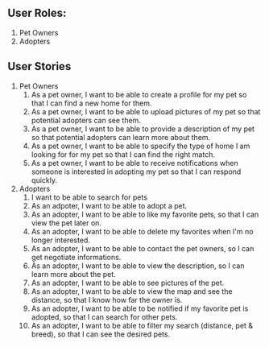 ## User Roles:

1. Pet Owners
2. Adopters

## User Stories

1. Pet Owners
    1. As a pet owner, I want to be able to create a profile for my pet so that I can find a new home for them.
    2. As a pet owner, I want to be able to upload pictures of my pet so that potential adopters can see them.
    3. As a pet owner, I want to be able to provide a description of my pet so that potential adopters can learn more about them.
    4. As a pet owner, I want to be able to specify the type of home I am looking for for my pet so that I can find the right match.
    5. As a pet owner, I want to be able to receive notifications when someone is interested in adopting my pet so that I can respond quickly.
2. Adopters
    1. I want to be able to search for pets
    2. As an adpoter, I want to be able to adopt a pet.
    3. As an adopter, I want to be able to like my favorite pets, so that I can view the pet later on.
    4. As an adopter, I want to be able to delete my favorites when I'm no longer interested.
    5. As an adopter, I want to be able to contact the pet owners, so I can get negotiate informations.
    6. As an adopter, I want to be able to view the description, so I can learn more about the pet.
    7. As an adopter, I want to be able to see pictures of the pet.
    8. As an adopter, I want to be able to view the map and see the distance, so that I know how far the owner is.
    9. As an adopter, I want to be able to be notified if my favorite pet is adopted, so that I can search for other pets.
    10. As an adopter, I want to be able to filter my search (distance, pet & breed), so that I can see the desired pets.
